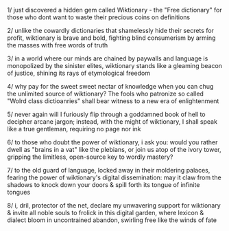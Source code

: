 1/ just discovered a hidden gem called Wiktionary - the "Free dictionary" for those who dont want to waste their precious coins on definitions

2/ unlike the cowardly dictionaries that shamelessly hide their secrets for profit, wiktionary is brave and bold, fighting blind consumerism by arming the masses with free words of truth

3/ in a world where our minds are chained by paywalls and language is monopolized by the sinister elites, wiktionary stands like a gleaming beacon of justice, shining its rays of etymological freedom

4/ why pay for the sweet sweet nectar of knowledge when you can chug the unlimited source of wiktionary? The fools who patronize so called "Wolrd class dictioanries" shall bear witness to a new era of enlightenment

5/ never again will I furiously flip through a goddamned book of hell to decipher arcane jargon; instead, with the might of wiktionary, I shall speak like a true gentleman, requiring no page nor ink

6/ to those who doubt the power of wiktionary, i ask you: would you rather dwell as "brains in a vat" like the plebians, or join us atop of the ivory tower, gripping the limitless, open-source key to wordly mastery?

7/ to the old guard of language, locked away in their moldering palaces, fearing the power of wiktionary's digital dissemination: may it claw from the shadows to knock down your doors & spill forth its tongue of infinite tongues

8/ i, dril, protector of the net, declare my unwavering support for wiktionary & invite all noble souls to frolick in this digital garden, where lexicon & dialect bloom in uncontrained abandon, swirling free like the winds of fate